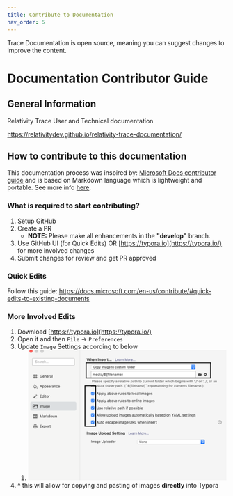 ```yaml
---
title: Contribute to Documentation
nav_order: 6
---
```

Trace Documentation is open source, meaning you can suggest changes to improve the content.

# Documentation Contributor Guide
## General Information

Relativity Trace User and Technical documentation

https://relativitydev.github.io/relativity-trace-documentation/

## How to contribute to this documentation

This documentation process was inspired by: [Microsoft Docs contributor guide](https://docs.microsoft.com/en-us/contribute/) and is based on Markdown language which is lightweight and portable. See more info [here](https://docs.microsoft.com/en-us/contribute/how-to-write-use-markdown).

### What is required to start contributing?

1. Setup GitHub
2. Create a PR
   - **NOTE:** Please make all enhancements in the **"develop"** branch.
3. Use GitHub UI (for Quick Edits) OR [https://typora.io](https://typora.io/) for more involved changes
4. Submit changes for review and get PR approved

### Quick Edits

Follow this guide: https://docs.microsoft.com/en-us/contribute/#quick-edits-to-existing-documents

### More Involved Edits

1. Download [https://typora.io](https://typora.io/)
2. Open it and then `File` -> `Preferences`
3. Update `Image` Settings according to below
   1. ![image-20210909150142204](media/README/image-20210909150142204.png)
4. ^ this will allow for copying and pasting of images **directly** into Typora
